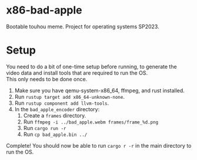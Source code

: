# x86-bad-apple
Bootable touhou meme. Project for operating systems SP2023.

# Setup
You need to do a bit of one-time setup before running, to generate the video data and install
tools that are required to run the OS.    
This only needs to be done once.
1. Make sure you have qemu-system-x86_64, ffmpeg, and rust installed.
2. Run `rustup target add x86_64-unknown-none`.
3. Run `rustup component add llvm-tools`.
4. In the `bad_apple_encoder` directory:
   1. Create a `frames` directory.
   2. Run `ffmpeg -i ../bad_apple.webm frames/frame_%d.png`
   3. Run `cargo run -r`
   4. Run `cp bad_apple.bin ../`

Complete! You should now be able to run `cargo r -r` in the main directory to run
the OS.
